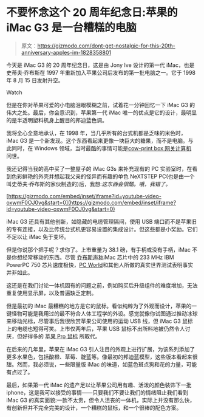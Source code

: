 # 不要怀念这个 20 周年纪念日:苹果的 iMac G3 是一台糟糕的电脑

> 原文：<https://gizmodo.com/dont-get-nostalgic-for-this-20th-anniversary-apples-im-1828358801>

今天是 iMac G3 的 20 周年纪念日，这是由 Jony Ive 设计的第一代 iMac，也是史蒂夫·乔布斯在 1997 年重新加入苹果公司后发布的第一批电脑之一。它于 1998 年 8 月 15 日发射升空。

Watch

但是在你对苹果可爱的小电脑泪眼模糊之前，试着花一分钟回忆一下 iMac G3 的伟大之处。最后，你会意识到，苹果第一代 iMac 唯一的优点是它的设计，最明显的是半透明塑料机身上醒目的邦迪蓝色调。

我将全心全意地承认，在 1998 年，当几乎所有的台式机都是乏味的米色时，iMac G3 是一个新发现。这个东西看起来更像一块巨大的糖果，而不是电脑。与此同时，在 Windows 领域，当时最酷的事情可能是[cow-print box 网关计算机](https://www.reddit.com/r/nostalgia/comments/8k9mbi/gateway_computer_boxes/) 问世。

我还记得当我的高中买了一整屋子的 iMac G3s 来补充现有的 PC 实验室时，在看到色彩鲜艳的外壳并想起我父亲的怪异而有趣的单色 NeXTSTEP PC(也是由一个叫史蒂夫·乔布斯的家伙制造的)后，我想:*这东西会很酷。哦，我错了。*

 [https://gizmodo.com/embed/inset/iframe?id=youtube-video-oxwmF0OJ0vg&start=0](https://gizmodo.com/embed/inset/iframe?id=youtube-video-oxwmF0OJ0vg&start=0) 

iMac G3 还具有其他创新，如隐藏的电缆管理隔间，使用 USB 端口而不是苹果旧的专有连接，以及比传统台式机更容易设置的集成设计。但这些都是小奖励。它们不足以让 iMac 免于变坏。

但是你说那个把手呢？求你了。上市重量为 38.1 磅，有手柄或没有手柄，iMac 不是你想经常移动的东西。尽管 [乔布斯声称](https://www.youtube.com/watch?v=oxwmF0OJ0vg)iMac 芯片中的 233 MHz IBM PowerPC 750 芯片速度极快，[PC World](http://www.cnn.com/TECH/computing/9811/09/macvp2.idg/)和其他人所做的真实世界测试表明事实并非如此。

这还是在我们讨论一体机固有的问题之前，例如购买后升级组件的难度增加，无法重复使用显示屏，以及普遍缺乏定制。

但是最初的 iMac 最糟糕的地方是它的鼠标。看似纯粹为了外观而设计，苹果的一键怪物可能是我用过的最不符合人体工程学的外设。感觉就像你试图通过推动冰球来移动光标，尽管事后我很欣赏苹果公司使用的运动 USB 线，但 iMac G3 鼠标上的电缆也短得可笑。上市仅两年后，苹果 USB 鼠标不出所料地被仍然令人讨厌，但好得多的 [苹果 Pro 鼠标](https://en.wikipedia.org/wiki/Apple_Pro_Mouse) 所取代。

在后来的几年里，苹果在 iMac G3 引人注目的外观上进行扩展，为该系列添加了更多水果色，包括酸橙、草莓、靛蓝等。像最初的邦迪蓝模型，这些版本看起来很甜。然而，我必须说，一些限量版 iMac 的味道，如蓝色斑点狗和花的力量，可能有点过了。

最后，如果第一代 iMac 的遗产足以让苹果公司用有趣、活泼的颜色装饰下一批 iphone，这是我可以接受的事情——只要我们不要让我们的情绪阻止我们看到 iMac G3 的真实面貌:一款不太贵，但令人沮丧的一体机，实际上并没有那么快，有创新但并不完全完美的设计，一个糟糕的鼠标，和一个很棒的配色方案。